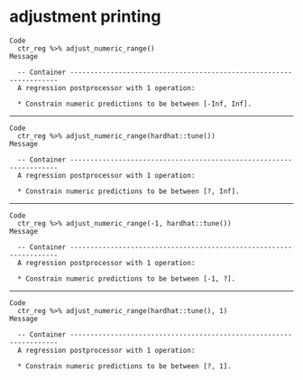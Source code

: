 # adjustment printing

    Code
      ctr_reg %>% adjust_numeric_range()
    Message
      
      -- Container -------------------------------------------------------------------
      A regression postprocessor with 1 operation:
      
      * Constrain numeric predictions to be between [-Inf, Inf].

---

    Code
      ctr_reg %>% adjust_numeric_range(hardhat::tune())
    Message
      
      -- Container -------------------------------------------------------------------
      A regression postprocessor with 1 operation:
      
      * Constrain numeric predictions to be between [?, Inf].

---

    Code
      ctr_reg %>% adjust_numeric_range(-1, hardhat::tune())
    Message
      
      -- Container -------------------------------------------------------------------
      A regression postprocessor with 1 operation:
      
      * Constrain numeric predictions to be between [-1, ?].

---

    Code
      ctr_reg %>% adjust_numeric_range(hardhat::tune(), 1)
    Message
      
      -- Container -------------------------------------------------------------------
      A regression postprocessor with 1 operation:
      
      * Constrain numeric predictions to be between [?, 1].

